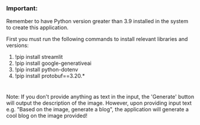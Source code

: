 ### Important:

Remember to have Python version greater than 3.9 installed in the system to create this application. 

First you must run the following commands to install relevant libraries and versions:

1) !pip install streamlit
2) !pip install google-generativeai
3) !pip install python-dotenv
4) !pip install protobuf==3.20.*

#
#

Note: If you don't provide anything as text in the input, the 'Generate' button will output the description of the image.
However, upon providing input text e.g. "Based on the image, generate a blog", the application will generate a cool blog on the image provided!
